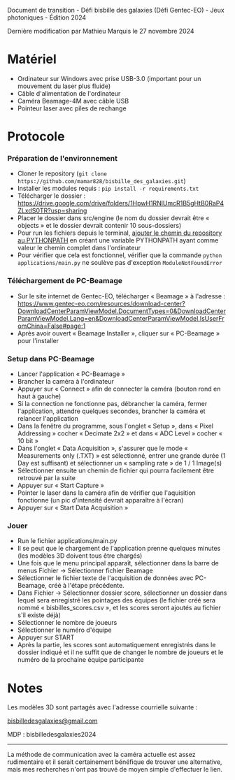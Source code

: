 Document de transition - Défi bisbille des galaxies (Défi Gentec-EO) - Jeux photoniques - Édition 2024

Dernière modification par Mathieu Marquis le 27 novembre 2024

# Matériel
- Ordinateur sur Windows avec prise USB-3.0 (important pour un mouvement du laser plus fluide)
- Câble d'alimentation de l'ordinateur
- Caméra Beamage-4M avec câble USB
- Pointeur laser avec piles de rechange

# Protocole
### Préparation de l'environnement
- Cloner le repository (`git clone https://github.com/mamar828/bisbille_des_galaxies.git`)
- Installer les modules requis : `pip install -r requirements.txt`
- Télécharger le dossier : https://drive.google.com/drive/folders/1HpwH1RNlUmcR1B5gHtB0RaP4ZLxdS0TR?usp=sharing
- Placer le dossier dans src/engine (le nom du dossier devrait être « objects » et le dossier devrait contenir 10 sous-dossiers)
- Pour run les fichiers depuis le terminal, [ajouter le chemin du repository au PYTHONPATH](https://stackoverflow.com/questions/3701646/how-to-add-to-the-pythonpath-in-windows-so-it-finds-my-modules-packages) en créant une variable PYTHONPATH ayant comme valeur le chemin complet dans l'ordinateur
- Pour vérifier que cela est fonctionnel, vérifier que la commande `python applications/main.py` ne soulève pas d'exception `ModuleNotFoundError`

### Téléchargement de PC-Beamage
- Sur le site internet de Gentec-EO, télécharger « Beamage » à l'adresse : https://www.gentec-eo.com/resources/download-center?DownloadCenterParamViewModel.DocumentTypes=0&DownloadCenterParamViewModel.Lang=en&DownloadCenterParamViewModel.IsUserFromChina=False#page:1
- Après avoir ouvert « Beamage Installer », cliquer sur « PC-Beamage » pour l'installer

### Setup dans PC-Beamage
- Lancer l'application « PC-Beamage »
- Brancher la caméra à l'ordinateur
- Appuyer sur « Connect » afin de connecter la caméra (bouton rond en haut à gauche)
- Si la connection ne fonctionne pas, débrancher la caméra, fermer l'application, attendre quelques secondes, brancher la caméra et relancer l'application
- Dans la fenêtre du programme, sous l'onglet « Setup », dans « Pixel Addressing » cocher « Decimate 2x2 » et dans « ADC Level » cocher « 10 bit »
- Dans l'onglet « Data Acquisition », s'assurer que le mode « Measurements only (.TXT) » est sélectionné, entrer une grande durée (1 Day est suffisant) et sélectionner un « sampling rate » de 1 / 1 Image(s)
- Sélectionner ensuite un chemin de fichier qui pourra facilement être retrouvé par la suite
- Appuyer sur « Start Capture »
- Pointer le laser dans la caméra afin de vérifier que l'aquisition fonctionne (un pic d'intensité devrait apparaître à l'écran)
- Appuyer sur « Start Data Acquisition »
 
### Jouer
- Run le fichier applications/main.py
- Il se peut que le chargement de l'application prenne quelques minutes (les modèles 3D doivent tous être chargés)
- Une fois que le menu principal apparaît, sélectionner dans la barre de menus Fichier -> Sélectionner fichier Beamage 
- Sélectionner le fichier texte de l'acquisition de données avec PC-Beamage, créé à l'étape précédente.
- Dans Fichier -> Sélectionner dossier score, sélectionner un dossier dans lequel sera enregistré les pointages des équipes (le fichier créé sera nommé « bisbilles_scores.csv », et les scores seront ajoutés au fichier s'il existe déjà)
- Sélectionner le nombre de joueurs
- Sélectionner le numéro d'équipe
- Appuyer sur START
- Après la partie, les scores sont automatiquement enregistrés dans le dossier indiqué et il ne suffit que de changer le nombre de joueurs et le numéro de la prochaine équipe participante

# Notes
Les modèles 3D sont partagés avec l'adresse courrielle suivante :

bisbilledesgalaxies@gmail.com

MDP : bisbilledesgalaxies2024

---
La méthode de communication avec la caméra actuelle est assez rudimentaire et il serait certainement bénéfique de trouver une alternative, mais mes recherches n'ont pas trouvé de moyen simple d'effectuer le lien.
